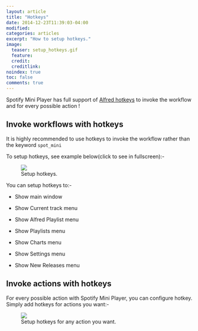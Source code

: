 ```yaml
---
layout: article
title: "Hotkeys"
date: 2014-12-23T11:39:03-04:00
modified:
categories: articles
excerpt: "How to setup hotkeys."
image:
  teaser: setup_hotkeys.gif
  feature:
  credit: 
  creditlink:
noindex: true
toc: false
comments: true
---
```


Spotify Mini Player has full support of [Alfred hotkeys](http://support.alfredapp.com/workflows:config:triggers-hotkey) to invoke the workflow and for every possible action !

## Invoke workflows with hotkeys

It is highly recommended to use hotkeys to invoke the workflow rather than the keyword `spot_mini`

To setup hotkeys, see example below(click to see in fullscreen):-

<figure>
	<a href="{{ site.url }}/images/setup_hotkeys.gif"><img src="{{ site.url }}/images/setup_hotkeys.gif"></a>
	<figcaption>Setup hotkeys.</figcaption>
</figure>

You can setup hotkeys to:-

* Show main window

* Show Current track menu

* Show Alfred Playlist menu

* Show Playlists menu

* Show Charts menu

* Show Settings menu

* Show New Releases menu



## Invoke actions with hotkeys

For every possible action with Spotify Mini Player, you can configure hotkey.
Simply add hotkeys for actions you want:-

<figure>
	<a href="{{ site.url }}/images/setup_hotkeys_action.png"><img src="{{ site.url }}/images/setup_hotkeys_action.png"></a>
	<figcaption>Setup hotkeys for any action you want.</figcaption>
</figure>